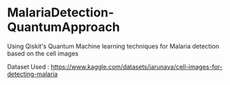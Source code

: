 # MalariaDetection-QuantumApproach
Using Qiskit's Quantum Machine learning techniques for Malaria detection based on the cell images

Dataset Used : https://www.kaggle.com/datasets/iarunava/cell-images-for-detecting-malaria
